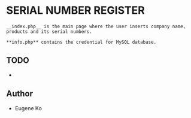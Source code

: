 # SERIAL NUMBER REGISTER
```
__index.php__ is the main page where the user inserts company name, products and its serial numbers.

**info.php** contains the credential for MySQL database.
```

## TODO
* 

## Author
* Eugene Ko
